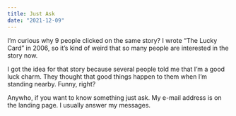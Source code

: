 ```yaml
---
title: Just Ask
date: "2021-12-09"
---
```


I’m curious why 9 people clicked on the same story? I wrote “The Lucky Card” in 2006, so it’s kind of weird that so many people are interested in the story now.

I got the idea for that story because several people told me that I’m a good luck charm. They thought that good things happen to them when I’m standing nearby. Funny, right? 

Anywho, if you want to know something just ask. My e-mail address is on the landing page. I usually answer my messages. 
